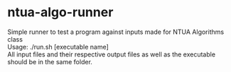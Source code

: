 # ntua-algo-runner
Simple runner to test a program against inputs made for NTUA Algorithms class  
Usage: ./run.sh [executable name]  
All input files and their respective output files as well as the executable should be in the same folder.
